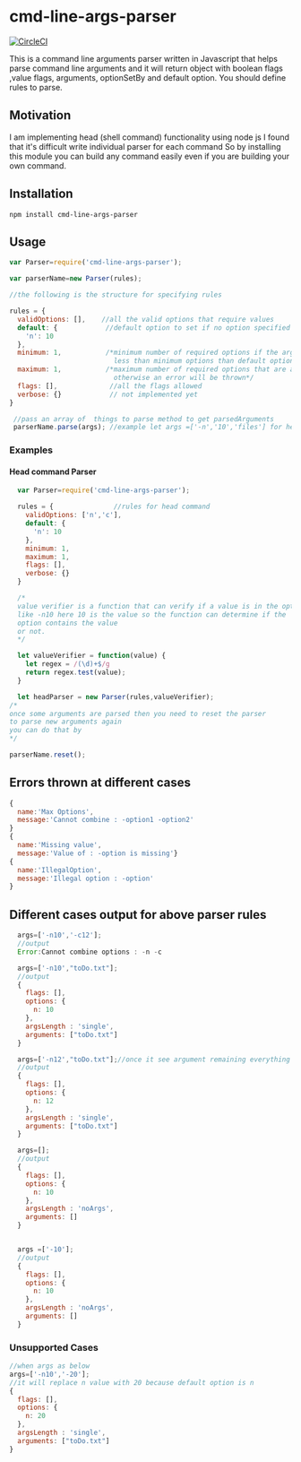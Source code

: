 
# cmd-line-args-parser

[![CircleCI](https://circleci.com/gh/nrjais/cmd-line-args-parser/tree/master.svg?style=shield&circle-token=897e6a1defad17b1f69f974d5457ac530f4c0f7f)](https://circleci.com/gh/nrjais/cmd-line-args-parser/tree/master)

This is a command line arguments parser written in Javascript that helps parse command line arguments and it will return object with boolean flags ,value flags, arguments, optionSetBy and default option. You should define rules to parse.

## Motivation

I am implementing head (shell command) functionality using node js I found that it's difficult write individual parser for each command So by installing this module you can build any command easily even if you are building your own command.

## Installation

`npm install cmd-line-args-parser`

## Usage

```javascript
var Parser=require('cmd-line-args-parser');

var parserName=new Parser(rules);

//the following is the structure for specifying rules

rules = {
  validOptions: [],    //all the valid options that require values
  default: {            //default option to set if no option specified
    'n': 10
  },
  minimum: 1,           /*minimum number of required options if the arguments have
                          less than minimum options than default option will be set*/
  maximum: 1,           /*maximum number of required options that are allowed
                          otherwise an error will be thrown*/
  flags: [],             //all the flags allowed
  verbose: {}            // not implemented yet
}

 //pass an array of  things to parse method to get parsedArguments
 parserName.parse(args); //example let args =['-n','10','files'] for head
```

### Examples

#### Head command Parser

```javascript
  var Parser=require('cmd-line-args-parser');

  rules = {               //rules for head command
    validOptions: ['n','c'],
    default: {
      'n': 10
    },
    minimum: 1,
    maximum: 1,
    flags: [],
    verbose: {}
  }

  /*
  value verifier is a function that can verify if a value is in the option or not
  like -n10 here 10 is the value so the function can determine if the
  option contains the value
  or not.
  */

  let valueVerifier = function(value) {
    let regex = /(\d)+$/g
    return regex.test(value);
  }

  let headParser = new Parser(rules,valueVerifier);
/*
once some arguments are parsed then you need to reset the parser
to parse new arguments again
you can do that by
*/

parserName.reset();
```

## Errors thrown at different cases

```javascript
{
  name:'Max Options',
  message:'Cannot combine : -option1 -option2'
}
{
  name:'Missing value',
  message:'Value of : -option is missing'}
{
  name:'IllegalOption',
  message:'Illegal option : -option'
}
```

## Different cases output for above parser rules

```javascript
  args=['-n10','-c12'];
  //output
  Error:Cannot combine options : -n -c

  args=['-n10',"toDo.txt"];
  //output
  {
    flags: [],
    options: {
      n: 10
    },
    argsLength : 'single',
    arguments: ["toDo.txt"]
  }

  args=['-n12',"toDo.txt"];//once it see argument remaining everything is argument
  //output
  {
    flags: [],
    options: {
      n: 12
    },
    argsLength : 'single',
    arguments: ["toDo.txt"]
  }

  args=[];
  //output
  {
    flags: [],
    options: {
      n: 10
    },
    argsLength : 'noArgs',
    arguments: []
  }


  args =['-10'];
  //output
  {
    flags: [],
    options: {
      n: 10
    },
    argsLength : 'noArgs',
    arguments: []
  }
```

### Unsupported Cases

```javascript
//when args as below
args=['-n10','-20'];
//it will replace n value with 20 because default option is n
{
  flags: [],
  options: {
    n: 20
  },
  argsLength : 'single',
  arguments: ["toDo.txt"]
}
```
